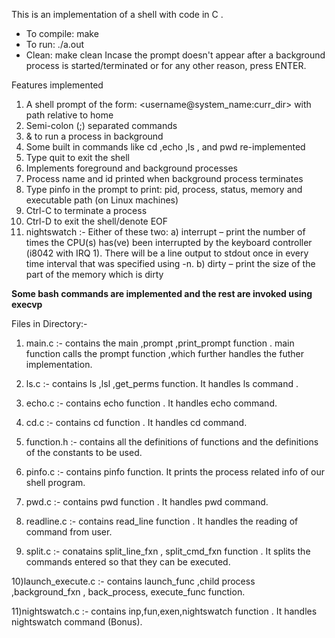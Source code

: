 This is an implementation of a shell with code in C .
* To compile: make 
* To run: ./a.out 
* Clean: make clean 
Incase the prompt doesn't appear after a background process is started/terminated or for any other reason, press ENTER.


Features implemented 
1) A shell prompt of the form: <username@system_name:curr_dir> with path relative to home 
2) Semi-colon (;) separated commands 
3) & to run a process in background 
4) Some built in commands like cd ,echo ,ls , and pwd re-implemented 
5) Type quit to exit the shell 
6) Implements foreground and background processes 
7) Process name and id printed when background process terminates 
8) Type pinfo in the prompt to print: pid, process, status, memory and executable path (on Linux machines) 
9) Ctrl-C to terminate a process 
10) Ctrl-D to exit the shell/denote EOF
11) nightswatch :- Either of these two:
					a) interrupt – print the number of times the CPU(s) has(ve) been interrupted by the keyboard controller
									(i8042 with IRQ 1). There will be a line output to stdout once in every time interval that was specified using -n.
					b) dirty 	 – print the size of the part of the memory which is dirty
 
 **Some bash commands are implemented and the rest are invoked using execvp**

Files in Directory:-

1) main.c           :- contains the main ,prompt ,print_prompt function . main function calls the prompt function ,which further 							handles the futher implementation.

2) ls.c             :- contains ls ,lsl ,get_perms function. It handles ls command .

3) echo.c           :- contains echo function . It handles echo command.

4) cd.c       		:- contains cd function . It handles cd command.

5) function.h 		:- contains all the definitions of functions and the definitions of the constants to be used.

6) pinfo.c    		:- contains pinfo function. It prints the process related info of our shell program.

7) pwd.c      		:- contains pwd function . It handles pwd command.

8) readline.c 		:- contains read_line function . It handles the reading of command from user.

9) split.c    		:- conatains split_line_fxn , split_cmd_fxn function . It splits the commands entered so that they can be executed.

10)launch_execute.c :- contains launch_func ,child process ,background_fxn , back_process, execute_func function.

11)nightswatch.c 	:- contains inp,fun,exen,nightswatch function . It handles nightswatch command (Bonus). 
 
